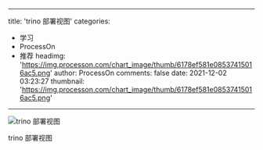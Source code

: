 
---
title: 'trino 部署视图'
categories: 
 - 学习
 - ProcessOn
 - 推荐
headimg: 'https://img.processon.com/chart_image/thumb/6178ef581e08537415016ac5.png'
author: ProcessOn
comments: false
date: 2021-12-02 03:23:27
thumbnail: 'https://img.processon.com/chart_image/thumb/6178ef581e08537415016ac5.png'
---

<div>   
<img class="thumb" alt="trino 部署视图" src="https://img.processon.com/chart_image/thumb/6178ef581e08537415016ac5.png" referrerpolicy="no-referrer">
<p>trino 部署视图</p>  
</div>
            